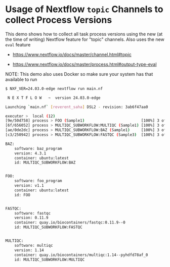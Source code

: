 # Usage of Nextflow `topic` Channels to collect Process Versions

This demo shows how to collect all task process versions using the new (at the time of writing) Nextflow feature for "topic" channels. Also uses the new `eval` feature

- https://www.nextflow.io/docs/master/channel.html#topic

- https://www.nextflow.io/docs/master/process.html#output-type-eval

NOTE: This demo also uses Docker so make sure your system has that available to run

```bash
$ NXF_VER=24.03.0-edge nextflow run main.nf

 N E X T F L O W   ~  version 24.03.0-edge

Launching `main.nf` [reverent_saha] DSL2 - revision: 3ab6f47aa0

executor >  local (12)
[9e/50d758] process > FOO (Sample1)                         [100%] 3 of 3 ✔
[6f/656052] process > MULTIQC_SUBWORKFLOW:MULTIQC (Sample1) [100%] 3 of 3 ✔
[ae/0de2dc] process > MULTIQC_SUBWORKFLOW:BAZ (Sample1)     [100%] 3 of 3 ✔
[c3/250942] process > MULTIQC_SUBWORKFLOW:FASTQC (Sample3)  [100%] 3 of 3 ✔

BAZ:
    software: baz_program
    version: 4.3.1
    container: ubuntu:latest
    id: MULTIQC_SUBWORKFLOW:BAZ


FOO:
    software: foo_program
    version: v1.1
    container: ubuntu:latest
    id: FOO


FASTQC:
    software: fastqc
    version: 0.11.9
    container: quay.io/biocontainers/fastqc:0.11.9--0
    id: MULTIQC_SUBWORKFLOW:FASTQC


MULTIQC:
    software: multiqc
    version: 1.14
    container: quay.io/biocontainers/multiqc:1.14--pyhdfd78af_0
    id: MULTIQC_SUBWORKFLOW:MULTIQC
```